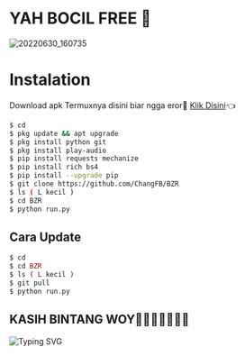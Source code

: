 
# YAH BOCIL FREE 🌟
![20220630_160735](https://user-images.githubusercontent.com/105783602/176626432-84960ed2-43c9-49e2-b7a5-4a62dc04aba1.jpg)

# Instalation
Download apk Termuxnya disini biar ngga eror🌟
[Klik Disini](https://f-droid.org/repo/com.termux_117.apk)👈
```bash
$ cd
$ pkg update && apt upgrade
$ pkg install python git
$ pkg install play-audio
$ pip install requests mechanize
$ pip install rich bs4
$ pip install --upgrade pip
$ git clone https://github.com/ChangFB/BZR
$ ls ( L kecil )
$ cd BZR
$ python run.py
```
## Cara Update
```php
$ cd
$ cd BZR
$ ls ( L kecil )
$ git pull
$ python run.py
```
## KASIH BINTANG WOY🌟🌟🌟🌟🌟🌟🌟
![Typing SVG](https://readme-typing-svg.herokuapp.com?lines=Selamat+Bersenang-senang....!+)
